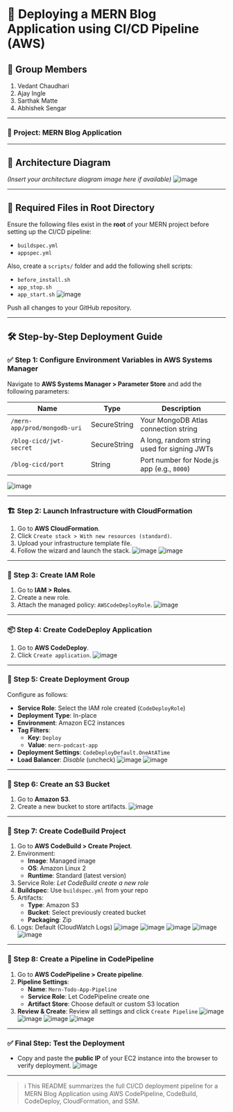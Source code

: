 # 🚀 Deploying a MERN Blog Application using CI/CD Pipeline (AWS)

## 👥 Group Members

1. Vedant Chaudhari  
2. Ajay Ingle  
3. Sarthak Matte  
4. Abhishek Sengar  

---

### 📌 Project: MERN Blog Application

---

## 🧠 Architecture Diagram

*(Insert your architecture diagram image here if available)*
![image](https://github.com/user-attachments/assets/5838d839-49da-4d76-bdd0-032986d085f1)

---



## 📁 Required Files in Root Directory

Ensure the following files exist in the **root** of your MERN project before setting up the CI/CD pipeline:

- `buildspec.yml`
- `appspec.yml`

Also, create a `scripts/` folder and add the following shell scripts:

- `before_install.sh`
- `app_stop.sh`
- `app_start.sh`
![image](https://github.com/user-attachments/assets/edf42e8a-1912-45b0-ae19-0c23386c617f)


Push all changes to your GitHub repository.

---

## 🛠️ Step-by-Step Deployment Guide

### ✅ Step 1: Configure Environment Variables in AWS Systems Manager

Navigate to **AWS Systems Manager > Parameter Store** and add the following parameters:

| Name | Type | Description |
|------|------|-------------|
| `/mern-app/prod/mongodb-uri` | SecureString | Your MongoDB Atlas connection string |
| `/blog-cicd/jwt-secret` | SecureString | A long, random string used for signing JWTs |
| `/blog-cicd/port` | String | Port number for Node.js app (e.g., `8000`) |
![image](https://github.com/user-attachments/assets/4281f84c-53f0-4520-b47e-28cae72fe95b)

---

### 🏗️ Step 2: Launch Infrastructure with CloudFormation

1. Go to **AWS CloudFormation**.
2. Click `Create stack > With new resources (standard)`.
3. Upload your infrastructure template file.
4. Follow the wizard and launch the stack.
![image](https://github.com/user-attachments/assets/744ba9bc-dc88-4cf0-98f0-c587f50b7cf7)
![image](https://github.com/user-attachments/assets/3dfef412-e3a5-4a79-bf05-170e343c807f)


---

### 🔐 Step 3: Create IAM Role

1. Go to **IAM > Roles**.
2. Create a new role.
3. Attach the managed policy: `AWSCodeDeployRole`.
![image](https://github.com/user-attachments/assets/ede98ed1-247c-463c-baeb-61b8696e6c5a)

---

### 📦 Step 4: Create CodeDeploy Application

1. Go to **AWS CodeDeploy**.
2. Click `Create application`.
![image](https://github.com/user-attachments/assets/7af43487-4414-491b-9301-e23da048d797)

---

### 🚀 Step 5: Create Deployment Group

Configure as follows:

- **Service Role**: Select the IAM role created (`CodeDeployRole`)
- **Deployment Type**: In-place
- **Environment**: Amazon EC2 instances
- **Tag Filters**:
  - **Key**: `Deploy`
  - **Value**: `mern-podcast-app`
- **Deployment Settings**: `CodeDeployDefault.OneAtATime`
- **Load Balancer**: *Disable* (uncheck)
![image](https://github.com/user-attachments/assets/d672d8df-404b-494e-a293-767dc1bb8fbe)
![image](https://github.com/user-attachments/assets/82a192fc-2054-414d-9706-a8bfa836e453)

---

### 📁 Step 6: Create an S3 Bucket

1. Go to **Amazon S3**.
2. Create a new bucket to store artifacts.
![image](https://github.com/user-attachments/assets/66f33119-9eb4-4bb0-a38f-fad45a0c201d)

---

### 🔧 Step 7: Create CodeBuild Project

1. Go to **AWS CodeBuild > Create Project**.
2. Environment:
   - **Image**: Managed image
   - **OS**: Amazon Linux 2
   - **Runtime**: Standard (latest version)
3. Service Role: *Let CodeBuild create a new role*
4. **Buildspec**: Use `buildspec.yml` from your repo
5. Artifacts:
   - **Type**: Amazon S3
   - **Bucket**: Select previously created bucket
   - **Packaging**: Zip
6. Logs: Default (CloudWatch Logs)
![image](https://github.com/user-attachments/assets/17d616f5-ff90-4dfd-bbaf-2a1bec9b52f4)
![image](https://github.com/user-attachments/assets/ae1babc1-bd52-47c3-a4a4-084da3a4c90b)
![image](https://github.com/user-attachments/assets/4d35b641-f7e5-48ac-a817-6703f1cfe1e6)
![image](https://github.com/user-attachments/assets/58b07df0-31c9-4c86-9ee6-2d6143f6c1c2)
![image](https://github.com/user-attachments/assets/07328851-ad04-45da-8785-196bddf0d6f2)

---

### 📡 Step 8: Create a Pipeline in CodePipeline

1. Go to **AWS CodePipeline > Create pipeline**.
2. **Pipeline Settings**:
   - **Name**: `Mern-Todo-App-Pipeline`
   - **Service Role**: Let CodePipeline create one
   - **Artifact Store**: Choose default or custom S3 location
3. **Review & Create**: Review all settings and click `Create Pipeline`
![image](https://github.com/user-attachments/assets/213724bd-c60a-4fff-a6ad-1d19cd4991b6)
![image](https://github.com/user-attachments/assets/938a7ed3-f335-40e8-bbdd-c4bb0b992ff8)
![image](https://github.com/user-attachments/assets/a14696c4-0d06-4c22-8087-916ba60b0fd3)
![image](https://github.com/user-attachments/assets/1842cf2a-22ae-4ee8-990c-fcdfe91790be)


---

### ✅ Final Step: Test the Deployment

- Copy and paste the **public IP** of your EC2 instance into the browser to verify deployment.
![image](https://github.com/user-attachments/assets/49b34775-25f1-4aa4-b241-d41414e8515c)
---

> ℹ️ This README summarizes the full CI/CD deployment pipeline for a MERN Blog Application using AWS CodePipeline, CodeBuild, CodeDeploy, CloudFormation, and SSM.


